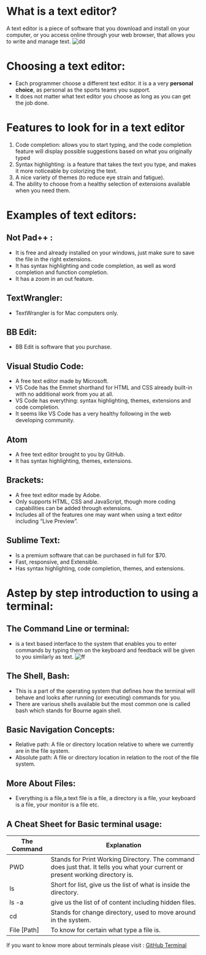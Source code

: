 # What is a text editor?

A text editor is a piece of software that you download and install on your computer, or you access online through your web browser, that
allows you to write and manage text.
![dd](https://miro.medium.com/max/800/0*MyAfggJM7yH40Sdx.)

# Choosing a text editor: 
* Each programmer choose a different text editor. it is a a very **personal choice**, as personal as the sports teams you support.
* It does not matter what text editor you choose as long as you can get the job done.

# Features to look for in a text editor
1. Code completion: allows you to start typing, and the code completion feature will display possible suggestions based on what you originally typed
2. Syntax highlighting: is a feature that takes the text you type, and makes it more noticeable by colorizing the text.
3. A nice variety of themes (to reduce eye strain and fatigue).
4. The ability to choose from a healthy selection of extensions available when you need them.

# Examples of text editors:

## Not Pad++ :
* It is free and already installed on your windows, just make sure to save the file in the right extensions.
* It has syntax highlighting and code completion, as well as word completion and function completion.
* It has a zoom in an out feature.

## TextWrangler:
* TextWrangler is for Mac computers only.

## BB Edit:
* BB Edit is software that you purchase. 

## Visual Studio Code:
* A free text editor made by Microsoft.
* VS Code has the Emmet shorthand for HTML and CSS already built-in with no additional work from you at all. 
* VS Code has everything: syntax highlighting, themes, extensions and code completion. 
* It seems like VS Code has a very healthy following in the web developing community.

## Atom
* A free text editor brought to you by GitHub.
* It has syntax highlighting, themes, extensions.

## Brackets:
* A free text editor made by Adobe.
* Only supports HTML, CSS and JavaScript, though more coding capabilities can be added through extensions.
* Includes all of the features one may want when using a text editor including “Live Preview”.

## Sublime Text:
* Is a premium software that can be purchased in full for $70.
* Fast, responsive, and Extensible.
* Has syntax highlighting, code completion, themes, and extensions.

# Astep by step introduction to using a terminal:

## The Command Line or terminal:
* is a text based interface to the system that enables you to enter commands by typing them on the keyboard and feedback will be given to you similarly as text.
![ff](https://upload.wikimedia.org/wikipedia/commons/7/78/Appleterminal2.png)

## The Shell, Bash:
* This is a part of the operating system that defines how the terminal will behave and looks after running (or executing) commands for you. 
* There are various shells available but the most common one is called bash which stands for Bourne again shell.

## Basic Navigation Concepts:
* Relative path: A file or directory location relative to where we currently are in the file system.
* Absolute path: A file or directory location in relation to the root of the file system.
## More About Files:
* Everything is a file,a text file is a file, a directory is a file, your keyboard is a file, your monitor is a file etc. 

## A Cheat Sheet for Basic terminal usage:

| The Command | Explanation                                                                                                                     |
|-------------|---------------------------------------------------------------------------------------------------------------------------------|
| PWD         | Stands for Print Working Directory. The command does just that. It tells you what your current or present working directory is. |
| ls          | Short for list, give us the list of what is inside the directory.                                                               |
| ls -a       | give us the list of of content including hidden files.                                                                          |
| cd          | Stands for change directory, used to move around in the system.                                                                 |
| File [Path] | To know for certain what type a file is.                                                                                        |

If you want to know more about terminals please visit : [GitHub Terminal](https://gist.github.com/poopsplat/7195274)

